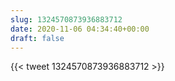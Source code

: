 ```yaml
---
slug: 1324570873936883712
date: 2020-11-06 04:34:40+00:00
draft: false
---
```


{{< tweet 1324570873936883712 >}}
